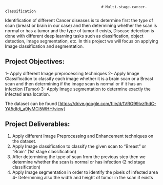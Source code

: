                                                # Multi-stage-cancer-classification
Identification of different Cancer diseases is to determine first the type of scan
(breast or brain in our case) and then determining whether the scan is normal or
has a tumor and the type of tumor if exists, Disease detection is done with
different deep learning tasks such as classification, object detection, Image
segmentation, etc. In this project we will focus on applying Image classification
and segmentation.

## Project Objectives:
1- Apply different Image preprocessing techniques
2- Apply Image Classification to classify each image whether it is a brain scan or a Breast scan and then determining if the image scan is normal or if it has an infection (Tumor)
3- Apply Image segmentation to determine exactly the infected area location.

The dataset can be found [https://drive.google.com/file/d/1VRG99lvzfhdC-YA5dfdj_a9IyMCl5WHH/view]

## Project Deliverables:
1. Apply different Image Preprocessing and Enhancement techniques on the
dataset.
2. Apply Image classification to classify the given scan to “Breast” or “Brain” (1st
stage classification)
3. After determining the type of scan from the previous step then we determine
whether the scan is normal or has infection (2
nd stage classification)
3. Apply Image segmentation in order to identify the pixels of infected area
4- Determining also the width and height of tumor in the scan if exists
